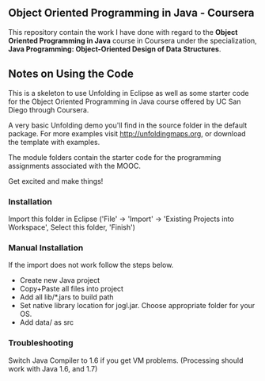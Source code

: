 ## Object Oriented Programming in Java - Coursera

This repository contain the work I have done with regard to the **Object Oriented Programming in Java** course in Coursera under the specialization, **Java Programming: Object-Oriented Design of Data Structures**.


## Notes on Using the Code

This is a skeleton to use Unfolding in Eclipse as well as some starter
code for the Object Oriented Programming in Java course offered by 
UC San Diego through Coursera.

A very basic Unfolding demo you'll find in the source folder in the default package. 
For more examples visit http://unfoldingmaps.org, or download the template with
examples.

The module folders contain the starter code for the programming assignments
associated with the MOOC.

Get excited and make things!

### Installation

Import this folder in Eclipse ('File' -> 'Import' -> 'Existing Projects into
Workspace', Select this folder, 'Finish')

### Manual Installation

If the import does not work follow the steps below.

- Create new Java project
- Copy+Paste all files into project
- Add all lib/*.jars to build path
- Set native library location for jogl.jar. Choose appropriate folder for your OS.
- Add data/ as src

### Troubleshooting

Switch Java Compiler to 1.6 if you get VM problems. (Processing should work with Java 1.6, and 1.7)


